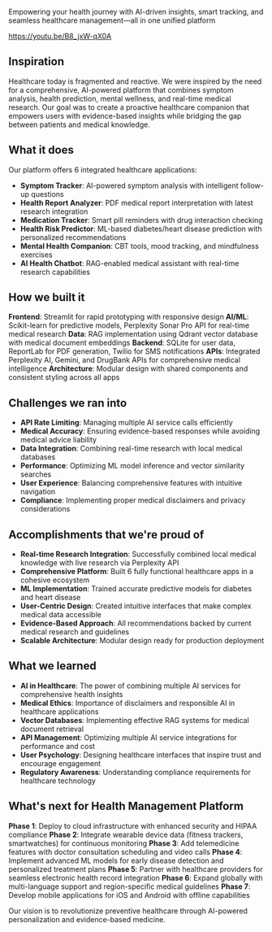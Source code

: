 Empowering your health journey with AI-driven insights, smart tracking, and seamless healthcare management—all in one unified platform

https://youtu.be/B8_jxW-qX0A


## Inspiration
Healthcare today is fragmented and reactive. We were inspired by the need for a comprehensive, AI-powered platform that combines symptom analysis, health prediction, mental wellness, and real-time medical research. Our goal was to create a proactive healthcare companion that empowers users with evidence-based insights while bridging the gap between patients and medical knowledge.

## What it does
Our platform offers 6 integrated healthcare applications:
- **Symptom Tracker**: AI-powered symptom analysis with intelligent follow-up questions
- **Health Report Analyzer**: PDF medical report interpretation with latest research integration
- **Medication Tracker**: Smart pill reminders with drug interaction checking
- **Health Risk Predictor**: ML-based diabetes/heart disease prediction with personalized recommendations
- **Mental Health Companion**: CBT tools, mood tracking, and mindfulness exercises
- **AI Health Chatbot**: RAG-enabled medical assistant with real-time research capabilities

## How we built it
**Frontend**: Streamlit for rapid prototyping with responsive design
**AI/ML**: Scikit-learn for predictive models, Perplexity Sonar Pro API for real-time medical research
**Data**: RAG implementation using Qdrant vector database with medical document embeddings
**Backend**: SQLite for user data, ReportLab for PDF generation, Twilio for SMS notifications
**APIs**: Integrated Perplexity AI, Gemini, and DrugBank APIs for comprehensive medical intelligence
**Architecture**: Modular design with shared components and consistent styling across all apps

## Challenges we ran into
- **API Rate Limiting**: Managing multiple AI service calls efficiently
- **Medical Accuracy**: Ensuring evidence-based responses while avoiding medical advice liability
- **Data Integration**: Combining real-time research with local medical databases
- **Performance**: Optimizing ML model inference and vector similarity searches
- **User Experience**: Balancing comprehensive features with intuitive navigation
- **Compliance**: Implementing proper medical disclaimers and privacy considerations

## Accomplishments that we're proud of
- **Real-time Research Integration**: Successfully combined local medical knowledge with live research via Perplexity API
- **Comprehensive Platform**: Built 6 fully functional healthcare apps in a cohesive ecosystem
- **ML Implementation**: Trained accurate predictive models for diabetes and heart disease
- **User-Centric Design**: Created intuitive interfaces that make complex medical data accessible
- **Evidence-Based Approach**: All recommendations backed by current medical research and guidelines
- **Scalable Architecture**: Modular design ready for production deployment

## What we learned
- **AI in Healthcare**: The power of combining multiple AI services for comprehensive health insights
- **Medical Ethics**: Importance of disclaimers and responsible AI in healthcare applications
- **Vector Databases**: Implementing effective RAG systems for medical document retrieval
- **API Management**: Optimizing multiple AI service integrations for performance and cost
- **User Psychology**: Designing healthcare interfaces that inspire trust and encourage engagement
- **Regulatory Awareness**: Understanding compliance requirements for healthcare technology

## What's next for Health Management Platform
**Phase 1**: Deploy to cloud infrastructure with enhanced security and HIPAA compliance
**Phase 2**: Integrate wearable device data (fitness trackers, smartwatches) for continuous monitoring
**Phase 3**: Add telemedicine features with doctor consultation scheduling and video calls
**Phase 4**: Implement advanced ML models for early disease detection and personalized treatment plans
**Phase 5**: Partner with healthcare providers for seamless electronic health record integration
**Phase 6**: Expand globally with multi-language support and region-specific medical guidelines
**Phase 7**: Develop mobile applications for iOS and Android with offline capabilities

Our vision is to revolutionize preventive healthcare through AI-powered personalization and evidence-based medicine.